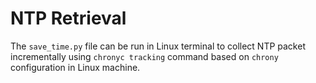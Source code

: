 # NTP Retrieval

The ```save_time.py``` file can be run in Linux terminal to collect NTP packet incrementally using ```chronyc tracking``` command based on ```chrony``` configuration in Linux machine.

